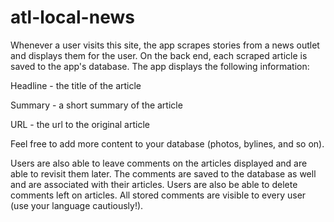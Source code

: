 # atl-local-news

Whenever a user visits this site, the app scrapes stories from a news outlet and displays them for the user. On the back end, each scraped article is saved to the app's database. The app displays the following information:

Headline - the title of the article

Summary - a short summary of the article

URL - the url to the original article

Feel free to add more content to your database (photos, bylines, and so on).

Users are also able to leave comments on the articles displayed and are able to revisit them later. The comments are saved to the database as well and are associated with their articles. Users are also be able to delete comments left on articles. All stored comments are visible to every user (use your language cautiously!).
